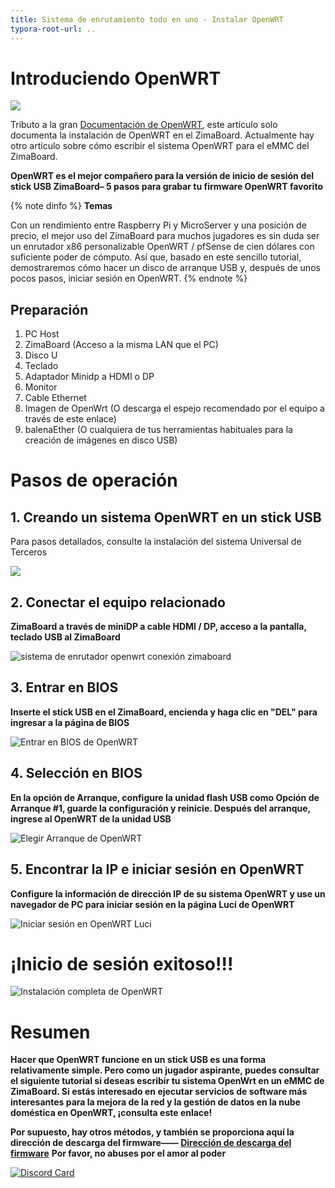 ```yaml
---
title: Sistema de enrutamiento todo en uno - Instalar OpenWRT
typora-root-url: ..
---
```


# Introduciendo OpenWRT

![](/images/All_in_one_routing_All-in-one%20routing%20system-OpenWRT/openwrt-logo.svg)

Tributo a la gran [Documentación de OpenWRT](https://oldwiki.archive.openwrt.org/start), este artículo solo documenta la instalación de OpenWRT en el ZimaBoard. Actualmente hay otro artículo sobre cómo escribir el sistema OpenWRT para el eMMC del ZimaBoard.

**OpenWRT es el mejor compañero para la versión de inicio de sesión del stick USB ZimaBoard– 5 pasos para grabar tu firmware OpenWRT favorito**


{% note dinfo %}
**Temas**

Con un rendimiento entre Raspberry Pi y MicroServer y una posición de precio, el mejor uso del ZimaBoard para muchos jugadores es sin duda ser un enrutador x86 personalizable OpenWRT / pfSense de cien dólares con suficiente poder de cómputo. Así que, basado en este sencillo tutorial, demostraremos cómo hacer un disco de arranque USB y, después de unos pocos pasos, iniciar sesión en OpenWRT.
{% endnote %}

## **Preparación**

1. PC Host
2. ZimaBoard (Acceso a la misma LAN que el PC)
3. Disco U
4. Teclado 
5. Adaptador Minidp a HDMI o DP
6. Monitor
7. Cable Ethernet 
8. Imagen de OpenWrt (O descarga el espejo recomendado por el equipo a través de este enlace)
9. balenaEther (O cualquiera de tus herramientas habituales para la creación de imágenes en disco USB)

# Pasos de operación

## 1. Creando un sistema OpenWRT en un stick USB
Para pasos detallados, consulte la instalación del sistema Universal de Terceros

![](/images/All_in_one_routing_All-in-one%20routing%20system-OpenWRT/install-openwrt-router-system-creat-mirror.png)

## 2. Conectar el equipo relacionado

**ZimaBoard a través de miniDP a cable HDMI / DP, acceso a la pantalla, teclado USB al ZimaBoard**

![sistema de enrutador openwrt conexión zimaboard](/images/All_in_one_routing_All-in-one%20routing%20system-OpenWRT/install-openwrt-router-system-zimaboard-connect.png)

## 3. Entrar en BIOS

**Inserte el stick USB en el ZimaBoard, encienda y haga clic en "DEL" para ingresar a la página de BIOS**

![Entrar en BIOS de OpenWRT](/images/All_in_one_routing_All-in-one%20routing%20system-OpenWRT/install-openwrt-router-system-enter-to-bios.png)

## 4. Selección en BIOS

**En la opción de Arranque, configure la unidad flash USB como Opción de Arranque #1, guarde la configuración y reinicie. Después del arranque, ingrese al OpenWRT de la unidad USB**

![Elegir Arranque de OpenWRT](/images/All_in_one_routing_All-in-one%20routing%20system-OpenWRT/install-openwrt-router-system-choose-boot.png)

## 5. Encontrar la IP e iniciar sesión en OpenWRT

**Configure la información de dirección IP de su sistema OpenWRT y use un navegador de PC para iniciar sesión en la página Luci de OpenWRT**

![Iniciar sesión en OpenWRT Luci](/images/All_in_one_routing_All-in-one%20routing%20system-OpenWRT/install-openwrt-router-system-enter-openwrt-luci.png)

# ¡Inicio de sesión exitoso!!!

![Instalación completa de OpenWRT](/images/All_in_one_routing_All-in-one%20routing%20system-OpenWRT/install-openwrt-router-system-complete-install-openwrt.jpeg)

# Resumen

**Hacer que OpenWRT funcione en un stick USB es una forma relativamente simple. Pero como un jugador aspirante, puedes consultar el siguiente tutorial si deseas escribir tu sistema OpenWrt en un eMMC de ZimaBoard. Si estás interesado en ejecutar servicios de software más interesantes para la mejora de la red y la gestión de datos en la nube doméstica en OpenWRT, ¡consulta este enlace!**

**Por supuesto, hay otros métodos, y también se proporciona aquí la dirección de descarga del firmware—— [Dirección de descarga del firmware](https://supes.top/?version=22.03&target=x86%2F64&id=generic)**
**Por favor, no abuses por el amor al poder**


[![Discord Card](https://discordapp.com/api/guilds/884667213326463016/widget.png?style=banner2)](https://discord.gg/knqAbbBbeX)